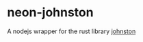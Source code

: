 # neon-johnston

A nodejs wrapper for the rust library [johnston](https://github.com/jcpst/johnston)
